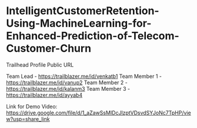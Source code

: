 # IntelligentCustomerRetention-Using-MachineLearning-for-Enhanced-Prediction-of-Telecom-Customer-Churn

Trailhead Profile Public URL

Team Lead - https://trailblazer.me/id/venkatb1 
Team Member 1 - https://trailblazer.me/id/vanup2 
Team Member 2 - https://trailblazer.me/id/kalanm3 
Team Member 3 - https://trailblazer.me/id/ayyab4


Link for Demo Video:
https://drive.google.com/file/d/1_aZawSsMIDcJlzptVDsvdSYJoNc7TpHP/view?usp=share_link
